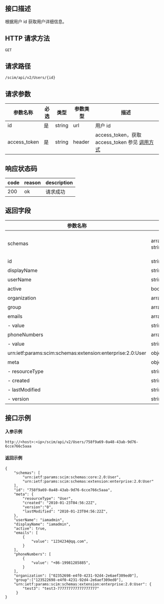## 接口描述
根据用户 id 获取用户详细信息。

## HTTP 请求方法
```
GET
```

## 请求路径
```
/scim/api/v2/Users/{id}
```


## 请求参数
| 参数名称     | 必选 | 类型   | 参数类型 | 描述                                                         |
| ------------ | ---- | ------ | -------- | ------------------------------------------------------------ |
| id           | 是   | string | url      | 用户 id                                                   |
| access_token | 是   | string | header   | access_token，获取 access_token 参见 [调用方式](https://cloud.tencent.com/document/product/1442/68856)|


## 响应状态码
| code | reason | description |
| ---- | ------ | ----------- |
| 200  | ok     | 请求成功    |

## 返回字段
| 参数名称                                                   | 类型          | 描述                                                         |
| ---------------------------------------------------------- | ------------- | ------------------------------------------------------------ |
| schemas                                                    | array，string | scim 的 schema。<br>返回字符串数组固定值：`urn:ietf:params:scim:schemas:core:2.0:User`<br>`urn:ietf:params:scim:schemas:extension:enterprise:2.0:User` |
| id                                                         | string        | 用户 id                                                      |
| displayName                                                | string        | 显示名                                                       |
| userName                                                   | string        | 用户名                                                       |
| active                                                     | boolean       | 用户状态。true：启用；false：禁用                      |
| organization                                               | array,string  | 用户所属组织机构 id                                          |
| group                                                      | array,string  | 用户所属组 id                                                |
| emails                                                     | array,object  | 用户邮箱                                                     |
| - value                                                    | string        | 邮箱                                                         |
| phoneNumbers                                               | array,object  | 用户电话                                                     |
| - value                                                    | string        | 电话，格式：+86-1xxxxxxxxx5                                  |
| urn:ietf:params:scim:schemas:extension:enterprise:2.0:User | object        | 自定义属性                                                   |
| meta                                                       | object        | scim 的标准，用户的元数据。                                  |
| - resourceType                                             | string        | 资源类型，固定值 `User`                                      |
| - created                                                  | string        | 创建时间，格式为：2010-01-23T04:56:22Z                       |
| - lastModified                                             | string        | 最后修改时间，格式为：2010-01-23T04:56:22Z                  |
| - version                                                  | string        | 版本号                                                       |


##  接口示例
#### 入参示例
```
http://<host>:<ip>/scim/api/v2/Users/758f9a69-0a48-43ab-9d76-6cce766c5aaa
```
#### 返回示例
```
{
    "schemas": [
        "urn:ietf:params:scim:schemas:core:2.0:User",
		"urn:ietf:params:scim:schemas:extension:enterprise:2.0:User"
    ],
    "id": "758f9a69-0a48-43ab-9d76-6cce766c5aaa",
    "meta": {
        "resourceType": "User",
        "created": "2010-01-23T04:56:22Z",
        "version":"0",
        "lastModified": "2010-01-23T04:56:22Z",
    },
    "userName": "iamadmin",
    "displayName": "iamadmin",
    "active": true,
    "emails": [
        {
            "value": "1234234@qq.com",
        }
    ],
    "phoneNumbers": [
        {
            "value": "+86-19981285885",
        }
    ],
    "organization": ["02352698-e4f0-4231-92d4-2e6aef309ed0"],
    "group":["123522698-e4f0-4231-92d4-2e6aef309ed0"],
    "urn:ietf:params:scim:schemas:extension:enterprise:2.0:User": {
        "test3": "test3-777777777777777777"
     }
}
```
